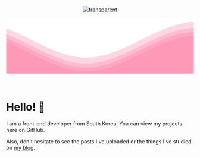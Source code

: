 <br>

<div align="center">
  
   [![transparent](https://capsule-render.vercel.app/api?type=transparent&fontColor=FF78A0A0&text=Yezi's%20Github&height=150&fontSize=55&desc=playground%20of%20projects%20and%20ideas&descAlignY=75&descAlign=70)](https://github.com/art11010)

</div>

[<img src="https://raw.githubusercontent.com/art11010/art11010/main/waves.svg" width="100%" height="150">](https://github.com/art11010)

<br>

# Hello! 🎐

I am a front-end developer from South Korea. You can view my projects here on GitHub.

Also, don't hesitate to see the posts I've uploaded or the things I've studied on <a href="https://velog.io/@art11010" target="_blank" rel="noopener noreferrer">my blog</a>.

<br>

<!--
https://github.com/matfantinel/matfantinel/blob/master/README.md

<div align="center">

  ![header](https://capsule-render.vercel.app/api?type=Waving&text=YEZI's%20github&fontColor=FFFFFF&fontSize=40&fontAlignY=27&&color=FF78A0&animation=twinkling)

</div>

[![](https://hits.seeyoufarm.com/api/count/incr/badge.svg?url=https%3A%2F%2Fgithub.com%2Fart11010&count_bg=%23FF78A0&title_bg=%23555555&icon=googlefit.svg&icon_color=%23FFFFFF&title=hits&edge_flat=false)](https://github.com/art11010/art11010)

-->
